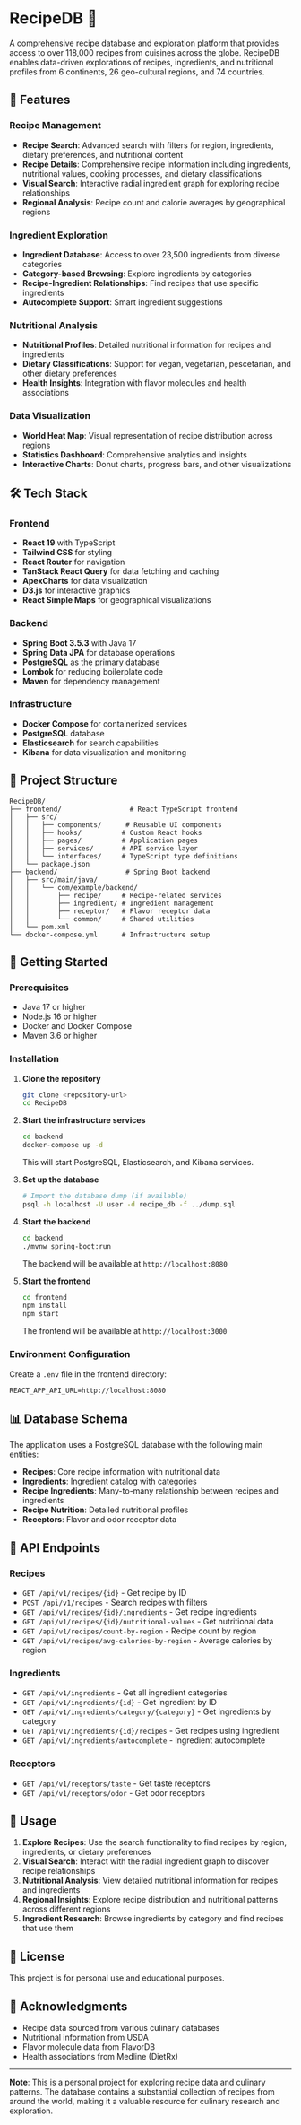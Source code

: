 # RecipeDB 🍳

A comprehensive recipe database and exploration platform that provides access to over 118,000 recipes from cuisines across the globe. RecipeDB enables data-driven explorations of recipes, ingredients, and nutritional profiles from 6 continents, 26 geo-cultural regions, and 74 countries.

## 🌟 Features

### Recipe Management
- **Recipe Search**: Advanced search with filters for region, ingredients, dietary preferences, and nutritional content
- **Recipe Details**: Comprehensive recipe information including ingredients, nutritional values, cooking processes, and dietary classifications
- **Visual Search**: Interactive radial ingredient graph for exploring recipe relationships
- **Regional Analysis**: Recipe count and calorie averages by geographical regions

### Ingredient Exploration
- **Ingredient Database**: Access to over 23,500 ingredients from diverse categories
- **Category-based Browsing**: Explore ingredients by categories
- **Recipe-Ingredient Relationships**: Find recipes that use specific ingredients
- **Autocomplete Support**: Smart ingredient suggestions

### Nutritional Analysis
- **Nutritional Profiles**: Detailed nutritional information for recipes and ingredients
- **Dietary Classifications**: Support for vegan, vegetarian, pescetarian, and other dietary preferences
- **Health Insights**: Integration with flavor molecules and health associations

### Data Visualization
- **World Heat Map**: Visual representation of recipe distribution across regions
- **Statistics Dashboard**: Comprehensive analytics and insights
- **Interactive Charts**: Donut charts, progress bars, and other visualizations

## 🛠️ Tech Stack

### Frontend
- **React 19** with TypeScript
- **Tailwind CSS** for styling
- **React Router** for navigation
- **TanStack React Query** for data fetching and caching
- **ApexCharts** for data visualization
- **D3.js** for interactive graphics
- **React Simple Maps** for geographical visualizations

### Backend
- **Spring Boot 3.5.3** with Java 17
- **Spring Data JPA** for database operations
- **PostgreSQL** as the primary database
- **Lombok** for reducing boilerplate code
- **Maven** for dependency management

### Infrastructure
- **Docker Compose** for containerized services
- **PostgreSQL** database
- **Elasticsearch** for search capabilities
- **Kibana** for data visualization and monitoring

## 📁 Project Structure

```
RecipeDB/
├── frontend/                 # React TypeScript frontend
│   ├── src/
│   │   ├── components/      # Reusable UI components
│   │   ├── hooks/          # Custom React hooks
│   │   ├── pages/          # Application pages
│   │   ├── services/       # API service layer
│   │   └── interfaces/     # TypeScript type definitions
│   └── package.json
├── backend/                 # Spring Boot backend
│   ├── src/main/java/
│   │   └── com/example/backend/
│   │       ├── recipe/     # Recipe-related services
│   │       ├── ingredient/ # Ingredient management
│   │       ├── receptor/   # Flavor receptor data
│   │       └── common/     # Shared utilities
│   └── pom.xml
└── docker-compose.yml      # Infrastructure setup
```

## 🚀 Getting Started

### Prerequisites
- Java 17 or higher
- Node.js 16 or higher
- Docker and Docker Compose
- Maven 3.6 or higher

### Installation

1. **Clone the repository**
   ```bash
   git clone <repository-url>
   cd RecipeDB
   ```

2. **Start the infrastructure services**
   ```bash
   cd backend
   docker-compose up -d
   ```
   This will start PostgreSQL, Elasticsearch, and Kibana services.

3. **Set up the database**
   ```bash
   # Import the database dump (if available)
   psql -h localhost -U user -d recipe_db -f ../dump.sql
   ```

4. **Start the backend**
   ```bash
   cd backend
   ./mvnw spring-boot:run
   ```
   The backend will be available at `http://localhost:8080`

5. **Start the frontend**
   ```bash
   cd frontend
   npm install
   npm start
   ```
   The frontend will be available at `http://localhost:3000`

### Environment Configuration

Create a `.env` file in the frontend directory:
```env
REACT_APP_API_URL=http://localhost:8080
```

## 📊 Database Schema

The application uses a PostgreSQL database with the following main entities:
- **Recipes**: Core recipe information with nutritional data
- **Ingredients**: Ingredient catalog with categories
- **Recipe Ingredients**: Many-to-many relationship between recipes and ingredients
- **Recipe Nutrition**: Detailed nutritional profiles
- **Receptors**: Flavor and odor receptor data

## 🔧 API Endpoints

### Recipes
- `GET /api/v1/recipes/{id}` - Get recipe by ID
- `POST /api/v1/recipes` - Search recipes with filters
- `GET /api/v1/recipes/{id}/ingredients` - Get recipe ingredients
- `GET /api/v1/recipes/{id}/nutritional-values` - Get nutritional data
- `GET /api/v1/recipes/count-by-region` - Recipe count by region
- `GET /api/v1/recipes/avg-calories-by-region` - Average calories by region

### Ingredients
- `GET /api/v1/ingredients` - Get all ingredient categories
- `GET /api/v1/ingredients/{id}` - Get ingredient by ID
- `GET /api/v1/ingredients/category/{category}` - Get ingredients by category
- `GET /api/v1/ingredients/{id}/recipes` - Get recipes using ingredient
- `GET /api/v1/ingredients/autocomplete` - Ingredient autocomplete

### Receptors
- `GET /api/v1/receptors/taste` - Get taste receptors
- `GET /api/v1/receptors/odor` - Get odor receptors

## 🎯 Usage

1. **Explore Recipes**: Use the search functionality to find recipes by region, ingredients, or dietary preferences
2. **Visual Search**: Interact with the radial ingredient graph to discover recipe relationships
3. **Nutritional Analysis**: View detailed nutritional information for recipes and ingredients
4. **Regional Insights**: Explore recipe distribution and nutritional patterns across different regions
5. **Ingredient Research**: Browse ingredients by category and find recipes that use them

## 📝 License

This project is for personal use and educational purposes.

## 🙏 Acknowledgments

- Recipe data sourced from various culinary databases
- Nutritional information from USDA
- Flavor molecule data from FlavorDB
- Health associations from Medline (DietRx)

---

**Note**: This is a personal project for exploring recipe data and culinary patterns. The database contains a substantial collection of recipes from around the world, making it a valuable resource for culinary research and exploration.

